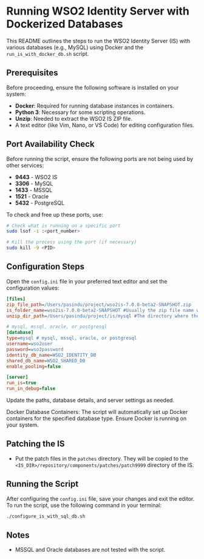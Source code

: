 # Running WSO2 Identity Server with Dockerized Databases

This README outlines the steps to run the WSO2 Identity Server (IS) with various databases (e.g., MySQL) using Docker and the `run_is_with_docker_db.sh` script.

## Prerequisites

Before proceeding, ensure the following software is installed on your system:

- **Docker**: Required for running database instances in containers.
- **Python 3**: Necessary for some scripting operations.
- **Unzip**: Needed to extract the WSO2 IS ZIP file.
- A text editor (like Vim, Nano, or VS Code) for editing configuration files.

## Port Availability Check

Before running the script, ensure the following ports are not being used by other services:

- **9443** - WSO2 IS
- **3306** - MySQL
- **1433** - MSSQL
- **1521** - Oracle
- **5432** - PostgreSQL

To check and free up these ports, use:

```bash
# Check what is running on a specific port
sudo lsof -i :<port_number>

# Kill the process using the port (if necessary)
sudo kill -9 <PID>
```

## Configuration Steps

Open the `config.ini` file in your preferred text editor and set the configuration values:

```ini
[files]
zip_file_path=/Users/pasindu/project/wso2is-7.0.0-beta2-SNAPSHOT.zip
is_folder_name=wso2is-7.0.0-beta2-SNAPSHOT #Usually the zip file name without the extension
unzip_dir_path=/Users/pasindu/project/is/mysql #The directory where the IS will be unzipped

# mysql, mssql, oracle, or postgresql
[database]
type=mysql # mysql, mssql, oracle, or postgresql
username=wso2user
password=wso2password
identity_db_name=WSO2_IDENTITY_DB
shared_db_name=WSO2_SHARED_DB
enable_pooling=false

[server]
run_is=true
run_in_debug=false
```

Update the paths, database details, and server settings as needed.

Docker Database Containers:
The script will automatically set up Docker containers for the specified database type. Ensure Docker is running on your system.


## Patching the IS
- Put the patch files in the `patches` directory. 
They will be copied to the `<IS_DIR>/repository/components/patches/patch9999` directory of the IS.

## Running the Script

After configuring the `config.ini` file, save your changes and exit the editor. To run the script, use the following command in your terminal:

```bash
./configure_is_with_sql_db.sh
```

## Notes
- MSSQL and Oracle databases are not tested with the script.
